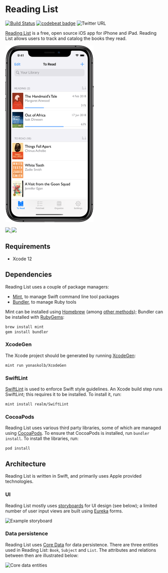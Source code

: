 # Reading List
[![Build Status](https://travis-ci.org/AndrewBennet/ReadingList.svg?branch=master)](https://travis-ci.org/AndrewBennet/ReadingList)
[![codebeat badge](https://codebeat.co/badges/3f7723a7-8967-436e-b5e9-549e0261603c)](https://codebeat.co/projects/github-com-andrewbennet-readinglist)
![Twitter URL](https://img.shields.io/twitter/url?label=%40ReadingListApp&style=social&url=https%3A%2F%2Ftwitter.com%2Freadinglistapp)

[Reading List](https://www.readinglist.app) is a free, open source iOS app for iPhone and iPad. Reading List allows users to track and catalog the books they read.

<img src="./media/iPhone%20X-0_ToReadList_framed.png" width="280"></img>

<a href="https://itunes.apple.com/us/app/reading-list-book-log/id1217139955?mt=8">
  <img src="https://linkmaker.itunes.apple.com/assets/shared/badges/en-us/appstore-lrg.svg" style="height: 60px;"/>
</a>

<a href="https://testflight.apple.com/join/kBS5mVao">
  <img src="https://developer.apple.com/assets/elements/icons/testflight/testflight-64x64_2x.png" height="45px" />
</a>

## Requirements
 - Xcode 12

## Dependencies

Reading List uses a couple of package managers:

- [Mint](https://github.com/yonaskolb/Mint), to manage Swift command line tool packages
- [Bundler](https://github.com/bundler/bundler), to manage Ruby tools

Mint can be installed using [Homebrew](https://brew.sh/) (among [other methods](https://github.com/yonaskolb/Mint#installing)); Bundler can be installed with [RubyGems](https://rubygems.org/):

    brew install mint
    gem install bundler

### XcodeGen
The Xcode project should be generated by running [XcodeGen](https://github.com/yonaskolb/XcodeGen):

    mint run yonaskolb/XcodeGen

### SwiftLint
[SwiftLint](https://github.com/realm/SwiftLint) is used to enforce Swift style guidelines. An Xcode build step runs SwiftLint; this requires it to be installed. To install it, run:

    mint install realm/SwiftLint

### CocoaPods
Reading List uses various third party libraries, some of which are managed using [CocoaPods](https://cocoapods.org/). To ensure that CocoaPods is installed, run `bundler install`. To install the libraries, run:

    pod install

## Architecture
Reading List is written in Swift, and primarily uses Apple provided technologies.

### UI
Reading List mostly uses [storyboards](https://developer.apple.com/library/content/documentation/General/Conceptual/Devpedia-CocoaApp/Storyboard.html) for UI design (see below); a limited number of user input views are built using [Eureka](https://github.com/xmartlabs/Eureka) forms.

![Example storyboard](./media/storyboard.png)

### Data persistence
Reading List uses [Core Data](https://developer.apple.com/documentation/coredata) for data persistence. There are three entities used in Reading List: `Book`, `Subject` and `List`. The attributes and relations between then are illustrated below:

<img src="./media/coredata_entities.png" width="400px;" alt="Core data entities"/>


